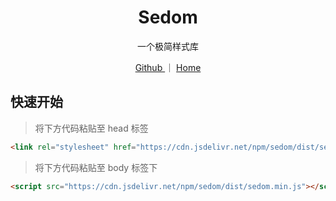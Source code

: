 <h1 align="center">Sedom</h1>

<p align="center">一个极简样式库</p>
<p align="center">
  <a href="https://github.com/fzf404/Sedom"> Github </a> ｜
  <a href="https://sedom.fzf404.art"> Home </a>
</p>

## 快速开始

> 将下方代码粘贴至 head 标签

```html
<link rel="stylesheet" href="https://cdn.jsdelivr.net/npm/sedom/dist/sedom.min.css" />
```

> 将下方代码粘贴至 body 标签下

```html
<script src="https://cdn.jsdelivr.net/npm/sedom/dist/sedom.min.js"></script>
```
